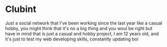 # Clubint
Just a social network that I've been working since the last year like a casual hobby, you might think that it's no a big thing and you woul be right but have in mind that is just a casual and hobby project, I am 12 years old, and it's just to test my web developing skills, constantly updating boi 
